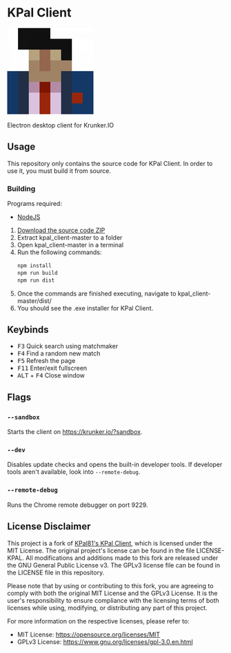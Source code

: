 # KPal Client

<img src="./img/logo.png" alt="logo" width="200"/>

Electron desktop client for Krunker.IO

## Usage

This repository only contains the source code for KPal Client. In order to use it, you must build it from source.

### Building

Programs required:

- [NodeJS](https://nodejs.org/en)

1. [Download the source code ZIP](https://github.com/e9x/kpal_client/archive/refs/heads/master.zip)
2. Extract kpal_client-master to a folder
3. Open kpal_client-master in a terminal
4. Run the following commands:
   ```sh
   npm install
   npm run build
   npm run dist
   ```
5. Once the commands are finished executing, navigate to kpal_client-master/dist/
6. You should see the .exe installer for KPal Client.

## Keybinds

- <kbd>F3</kbd> Quick search using matchmaker
- <kbd>F4</kbd> Find a random new match
- <kbd>F5</kbd> Refresh the page
- <kbd>F11</kbd> Enter/exit fullscreen
- <kbd>ALT</kbd> + <kbd>F4</kbd> Close window

## Flags

### `--sandbox`

Starts the client on https://krunker.io/?sandbox.

### `--dev`

Disables update checks and opens the built-in developer tools. If developer tools aren't available, look into `--remote-debug`.

### `--remote-debug`

Runs the Chrome remote debugger on port 9229.

## License Disclaimer

This project is a fork of [KPal81's KPal Client](https://github.com/kpal81xd/krunker-kpal-client-RELEASE), which is licensed under the MIT License. The original project's license can be found in the file LICENSE-KPAL. All modifications and additions made to this fork are released under the GNU General Public License v3. The GPLv3 license file can be found in the LICENSE file in this repository.

Please note that by using or contributing to this fork, you are agreeing to comply with both the original MIT License and the GPLv3 License. It is the user's responsibility to ensure compliance with the licensing terms of both licenses while using, modifying, or distributing any part of this project.

For more information on the respective licenses, please refer to:

- MIT License: https://opensource.org/licenses/MIT
- GPLv3 License: https://www.gnu.org/licenses/gpl-3.0.en.html
